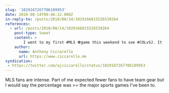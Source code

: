 ```yaml
---
slug: '1029167267706109953'
date: 2018-08-14T00:46:12.000Z
in-reply-to: /posts/2018/08/14/1029166815526539264
references:
  - url: /posts/2018/08/14/1029166815526539264
    post-type: tweet
    content: >
        I went to my first #MLS ⚽️game this weekend to see #COLvSJ. It was quite the experience. Just a few thoughts:
    author:
      name: Anthony Ciccarello
      url: https://www.ciccarello.me
syndication:
 - https://twitter.com/ajciccarello/status/1029167267706109953
---
```


MLS fans are intense. Part of me expected fewer fans to have team gear but I would say the percentage was &gt;= the major sports games I've been to.
